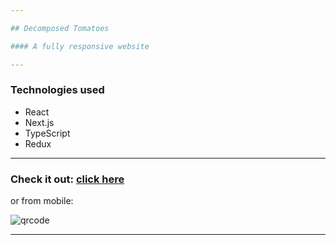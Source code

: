 ```yaml
---

## Decomposed Tomatoes

#### A fully responsive website

---
```


### Technologies used

+ React
+ Next.js
+ TypeScript
+ Redux

---

### Check it out: [click here](https://decomposed-tomatoes.vercel.app/)

or from mobile:

![qrcode](https://imgbox.com/JlCVYUjr)

---
